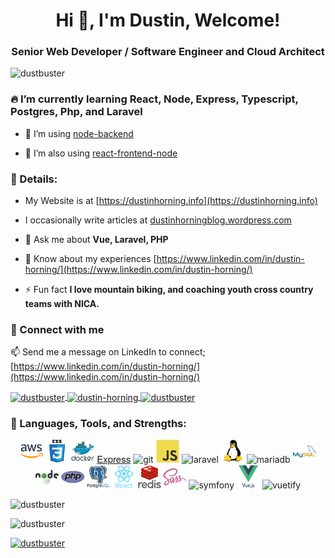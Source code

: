 <h1 align="center">Hi 👋, I'm Dustin, Welcome!</h1>
<h3 align="center">Senior Web Developer / Software Engineer and Cloud Architect</h3>

<p align="left"> <img src="https://komarev.com/ghpvc/?username=dustbuster&label=Profile%20views&color=0e75b6&style=flat" alt="dustbuster" /> </p>

### 🔥 I’m currently learning **React, Node, Express, Typescript, Postgres, Php, and Laravel**

- 🔭 I’m using [node-backend](https://github.com/dustbuster/node-backend)

- 🔭 I’m also using [react-frontend-node](https://github.com/dustbuster/react-frontend-node)

### 🧐 Details:

- My Website is at [https://dustinhorning.info](https://dustinhorning.info)

- I occasionally write articles at [dustinhorningblog.wordpress.com](dustinhorningblog.wordpress.com)

- 💬 Ask me about **Vue, Laravel, PHP**

- 📄 Know about my experiences [https://www.linkedin.com/in/dustin-horning/](https://www.linkedin.com/in/dustin-horning/)

- ⚡ Fun fact **I love mountain biking, and coaching youth cross country teams with NICA.**

### 🧩 Connect with me

📫 Send me a message on LinkedIn to connect; [https://www.linkedin.com/in/dustin-horning/](https://www.linkedin.com/in/dustin-horning/)

<a href="https://dev.to/dustbuster" target="blank">
  <img align="center" src="https://raw.githubusercontent.com/rahuldkjain/github-profile-readme-generator/master/src/images/icons/Social/devto.svg" alt="dustbuster" height="30" width="40" />
</a>
<a href="https://linkedin.com/in/dustin-horning" target="blank">
  <img align="center" src="https://raw.githubusercontent.com/rahuldkjain/github-profile-readme-generator/master/src/images/icons/Social/linked-in-alt.svg" alt="dustin-horning" height="30" width="40" />
</a>
<a href="https://stackoverflow.com/users/dustbuster" target="blank">
  <img align="center" src="https://raw.githubusercontent.com/rahuldkjain/github-profile-readme-generator/master/src/images/icons/Social/stack-overflow.svg" alt="dustbuster" height="30" width="40" />
</a>

### 🚀 Languages, Tools, and Strengths:

<p align="center"> <a style="text-decoration: none; color: inherit;" href="https://aws.amazon.com" target="_blank" rel="noreferrer"> <img style="" src="https://raw.githubusercontent.com/devicons/devicon/master/icons/amazonwebservices/amazonwebservices-original-wordmark.svg" alt="aws" width="37" height="37"/> </a> <a style="text-decoration: none; color: inherit;" href="https://www.w3schools.com/css/" target="_blank" rel="noreferrer"> <img style="" src="https://raw.githubusercontent.com/devicons/devicon/master/icons/css3/css3-original-wordmark.svg" alt="css3" width="37" height="37"/> </a> <a style="text-decoration: none; color: inherit;" href="https://www.docker.com/" target="_blank" rel="noreferrer"> <img style="" src="https://raw.githubusercontent.com/devicons/devicon/master/icons/docker/docker-original-wordmark.svg" alt="docker" width="37" height="37"/> </a> <a style="font: 15px helvetica neue, open sans, sans-serif; font-weight: 100; color:#444 padding: 10px; margin-bottom: 15px;" href="https://expressjs.com" target="_blank" rel="noreferrer">Express</a> <a style="text-decoration: none; color: inherit;" href="https://git-scm.com/" target="_blank" rel="noreferrer"> <img style="" src="https://www.vectorlogo.zone/logos/git-scm/git-scm-icon.svg" alt="git" width="37" height="37"/> </a> <a style="text-decoration: none; color: inherit;" href="https://developer.mozilla.org/en-US/docs/Web/JavaScript" target="_blank" rel="noreferrer"> <img style="" src="https://raw.githubusercontent.com/devicons/devicon/master/icons/javascript/javascript-original.svg" alt="javascript" width="37" height="37"/> </a> <a style="text-decoration: none; color: inherit;" href="https://laravel.com/" target="_blank" rel="noreferrer"> <img style="" src="https://laravel.com/img/logomark.min.svg" alt="laravel" width="37" height="37"/> </a> <a style="text-decoration: none; color: inherit;" href="https://www.linux.org/" target="_blank" rel="noreferrer"> <img style="" src="https://raw.githubusercontent.com/devicons/devicon/master/icons/linux/linux-original.svg" alt="linux" width="37" height="37"/> </a> <a style="text-decoration: none; color: inherit;" href="https://mariadb.org/" target="_blank" rel="noreferrer"> <img style="" src="https://www.vectorlogo.zone/logos/mariadb/mariadb-icon.svg" alt="mariadb" width="37" height="37"/> </a> <a style="text-decoration: none; color: inherit;" href="https://www.mysql.com/" target="_blank" rel="noreferrer"> <img style="" src="https://raw.githubusercontent.com/devicons/devicon/master/icons/mysql/mysql-original-wordmark.svg" alt="mysql" width="37" height="37"/> </a> <a style="text-decoration: none; color: inherit;" href="https://nodejs.org" target="_blank" rel="noreferrer"> <img style="" src="https://raw.githubusercontent.com/devicons/devicon/master/icons/nodejs/nodejs-original-wordmark.svg" alt="nodejs" width="37" height="37"/> </a> <a style="text-decoration: none; color: inherit;" href="https://www.php.net" target="_blank" rel="noreferrer"> <img style="" src="https://raw.githubusercontent.com/devicons/devicon/master/icons/php/php-original.svg" alt="php" width="37" height="37"/> </a> <a style="text-decoration: none; color: inherit;" href="https://www.postgresql.org" target="_blank" rel="noreferrer"> <img style="" src="https://raw.githubusercontent.com/devicons/devicon/master/icons/postgresql/postgresql-original-wordmark.svg" alt="postgresql" width="37" height="37"/> </a> <a style="text-decoration: none; color: inherit;" href="https://reactjs.org/" target="_blank" rel="noreferrer"> <img style="" src="https://raw.githubusercontent.com/devicons/devicon/master/icons/react/react-original-wordmark.svg" alt="react" width="37" height="37"/> </a> <a style="text-decoration: none; color: inherit;" href="https://redis.io" target="_blank" rel="noreferrer"> <img style="" src="https://raw.githubusercontent.com/devicons/devicon/master/icons/redis/redis-original-wordmark.svg" alt="redis" width="37" height="37"/> </a> <a style="text-decoration: none; color: inherit;" href="https://sass-lang.com" target="_blank" rel="noreferrer"> <img style="" src="https://raw.githubusercontent.com/devicons/devicon/master/icons/sass/sass-original.svg" alt="sass" width="37" height="37"/> </a> <a style="text-decoration: none; color: inherit;" href="https://symfony.com" target="_blank" rel="noreferrer"> <img style="" src="https://symfony.com/logos/symfony_black_03.svg" alt="symfony" width="37" height="37"/> </a> <a style="text-decoration: none; color: inherit;" href="https://vuejs.org/" target="_blank" rel="noreferrer"> <img style="" src="https://raw.githubusercontent.com/devicons/devicon/master/icons/vuejs/vuejs-original-wordmark.svg" alt="vuejs" width="37" height="37"/> </a> <a style="text-decoration: none; color: inherit;" href="https://vuetifyjs.com/en/" target="_blank" rel="noreferrer"> <img style="" src="https://bestofjs.org/logos/vuetify.svg" alt="vuetify" width="37" height="37"/> </a> </p>

<p><img align="" src="https://github-readme-stats.vercel.app/api/top-langs?username=dustbuster&show_icons=true&locale=en&layout=compact" alt="dustbuster" /></p>

<p><img align="" src="https://github-readme-streak-stats.herokuapp.com/?user=dustbuster&" alt="dustbuster" /></p>

<p align=""> <a href="https://github.com/ryo-ma/github-profile-trophy"><img src="https://github-profile-trophy.vercel.app/?username=dustbuster" alt="dustbuster" /></a> </p>
